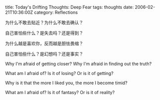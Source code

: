 title: Today's Drifting Thoughts: Deep Fear
tags: thoughts
date: 2006-02-21T10:36:00Z
category: Reflections

为什么不敢去贴近？为什么不敢去确认？

自己害怕些什么？是失去吗？还是得到？

为什么越是喜欢你，反而越是胆怯畏缩？

自己害怕些什么？是幻想吗？还是事实？

Why I'm afraid of getting closer? Why I'm afraid in finding out the truth?

What am I afraid of? Is it of losing? Or is it of getting?

Why is it that the more I liked you, the more I become timid?

What am I afraid of? Is it of fantasy? Or is it of reality?
